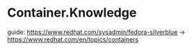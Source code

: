 # Container.Knowledge
guide: https://www.redhat.com/sysadmin/fedora-silverblue -> https://www.redhat.com/en/topics/containers
